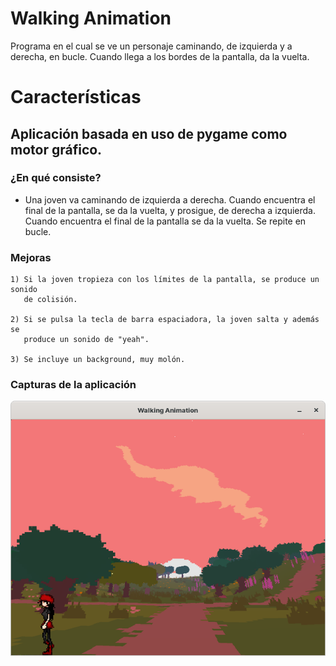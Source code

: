 # Walking Animation
Programa en el cual se ve un personaje caminando, de izquierda y a derecha, en
bucle. Cuando llega a los bordes de la pantalla, da la vuelta.

# Características

## Aplicación basada en uso de pygame como motor gráfico.

### ¿En qué consiste?

  - Una joven va caminando de izquierda a derecha. Cuando encuentra el final 
    de la pantalla, se da la vuelta, y prosigue, de derecha a izquierda. Cuando
    encuentra el final de la pantalla se da la vuelta. Se repite en bucle.

### Mejoras

    1) Si la joven tropieza con los límites de la pantalla, se produce un sonido
       de colisión.

    2) Si se pulsa la tecla de barra espaciadora, la joven salta y además se
       produce un sonido de "yeah".

    3) Se incluye un background, muy molón.

### Capturas de la aplicación

![Joven caminando](walkinganimation/assets/imagen/captura_juego.png)

